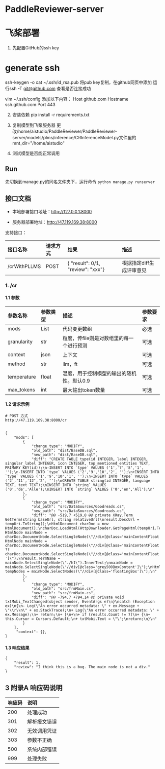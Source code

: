 # PaddleReviewer-server

# 飞桨部署

1. 先配置GitHub的ssh key
# generate ssh
ssh-keygen -o
cat ~/.ssh/id_rsa.pub
将pub key复制，在github网页中添加
运行ssh -T git@github.com 查看是否连接成功

vim ~/.ssh/config
添加以下内容：
Host github.com
  Hostname ssh.github.com
  Port 443

2. 安装依赖
pip install -r requirements.txt

3. 复制模型到飞桨服务器
更改/home/aistudio/PaddleReviewer/PaddleReviewer-server/models/plms/inference/CRInferenceModel.py文件里的 mnt_dir="/home/aistudio"

4. 测试模型是否能正常调用


## Run

先切换到manage.py的同名文件夹下，运行命令
`python manage.py runserver`

## 接口文档

- 本地部署接口地址：http://127.0.0.1:8000

- 服务器部署地址：http://47.119.169.38:8000

支持接口：

| 接口名称 | 请求方式 | 结果                                    | 描述                     |
| :------- | :------- | :-------------------------------------- | :----------------------- |
| /crWithPLLMS      | POST     | {    "result": 0/1,    "review": "xxx"} | 根据指定diff生成评审意见 |


### 1. /cr

#### 1.1 参数

| 参数名称    | 参数类型 | 描述                                      | 参数要求 |
| :---------- | :------- | :---------------------------------------- | :------- |
| mods        | List     | 代码变更数组                            | 必选     |
| granularity     | str     | 粒度，传file则是对数组里的每一个进行预测                                    | 可选     |
| context     | json     | 上下文                                    | 可选     |
| method      | str      | llm，ft                                   | 可选     |
| temperature | float    | 温度，用于控制模型的输出的随机性。默认0.9 | 可选     |
| max_tokens  | int      | 最大输出token数量                         | 可选     |

#### 1.2 请求示例

```
# POST 方式
http://47.119.169.38:8000/cr


{
    "mods": [
        {
            "change_type": "MODIFY",
            "old_path": "dist/BaseDB.sql",
            "new_path": "dist/BaseDB.sql",
            "diff": "CREATE TABLE type(id INTEGER, label INTEGER, singular_label INTEGER, icon INTEGER, top_mentioned_entities TEXT, PRIMARY KEY(id));\n-INSERT INTO `type` VALUES ('1','7','8','1', '');\n-INSERT INTO `type` VALUES ('2','9','10','2', '');\n+INSERT INTO `type` VALUES ('1','9','10','1', '');\n+INSERT INTO `type` VALUES ('2','11','12','2', '');\nCREATE TABLE string(id INTEGER, language TEXT, text TEXT);\nINSERT INTO `string` VALUES ('0','de','Alle');\nINSERT INTO `string` VALUES ('0','en','All');\n"
        },
        {
            "change_type": "MODIFY",
            "old_path": "src/DataSources/Goodreads.cs",
            "new_path": "src/DataSources/Goodreads.cs",
            "diff": "@@ -519,7 +519,8 @@ private XRay.Term GetTerm(string baseUrl, string relativeUrl)\nresult.DescUrl = tempUri.ToString();\nHtmlDocument charDoc = new HtmlDocument();\ncharDoc.LoadHtml(HttpDownloader.GetPageHtml(tempUri.ToString()));\n- HtmlNode mainNode = charDoc.DocumentNode.SelectSingleNode(\"//div[@class='mainContentFloat']\");\n+ HtmlNode mainNode = charDoc.DocumentNode.SelectSingleNode(\"//div[@class='mainContentFloat']\")\n+ ?? charDoc.DocumentNode.SelectSingleNode(\"//div[@class='mainContentFloat ']\");\nresult.TermName = mainNode.SelectSingleNode(\"./h1\").InnerText;\nmainNode = mainNode.SelectSingleNode(\"//div[@class='grey500BoxContent']\");\nHtmlNodeCollection tempNodes = mainNode.SelectNodes(\"//div[@class='floatingBox']\");\n"
        },
        {
            "change_type": "MODIFY",
            "old_path": "src/frmMain.cs",
            "new_path": "src/frmMain.cs",
            "diff": "@@ -794,7 +794,14 @@ private void txtMobi_TextChanged(object sender, EventArgs e)\n}\ncatch (Exception ex)\n{\n- Log(\"An error occurred metadata: \" + ex.Message + \"\\r\\n\" + ex.StackTrace);\n+ Log(\"An error occurred metadata: \" + ex.Message);\n+ return;\n+ }\n+\n+ if (results.Count != 7)\n+ {\n+ this.Cursor = Cursors.Default;\n+ txtMobi.Text = \"\";\nreturn;\n}\n"
        }
    ],
     "context": {},
}
```

#### 1.3 响应结果

```
{
    "result": 1,
    "review": "I think this is a bug. The main node is not a div."
}
```

## 3 附录A 响应码说明

| 响应码 | 说明         |
| ------ | :----------- |
| 200    | 处理成功     |
| 301    | 解析报文错误 |
| 302    | 无效调用凭证 |
| 303    | 参数不正确   |
| 500    | 系统内部错误 |
| 999    | 处理失败     |